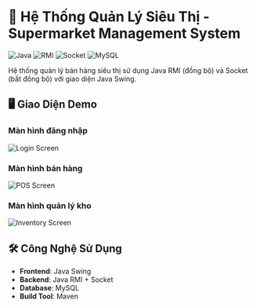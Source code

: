 # 🛒 Hệ Thống Quản Lý Siêu Thị - Supermarket Management System

![Java](https://img.shields.io/badge/Java-17+-orange)
![RMI](https://img.shields.io/badge/RMI-Distributed-blue)
![Socket](https://img.shields.io/badge/Socket-Async-green)
![MySQL](https://img.shields.io/badge/MySQL-Database-lightgrey)

Hệ thống quản lý bán hàng siêu thị sử dụng Java RMI (đồng bộ) và Socket (bất đồng bộ) với giao diện Java Swing.

## 🖥️ Giao Diện Demo

### Màn hình đăng nhập
![Login Screen](screenshots/login.png)

### Màn hình bán hàng
![POS Screen](screenshots/pos.png)

### Màn hình quản lý kho
![Inventory Screen](screenshots/inventory.png)

## 🛠 Công Nghệ Sử Dụng

- **Frontend**: Java Swing
- **Backend**: Java RMI + Socket
- **Database**: MySQL
- **Build Tool**: Maven
